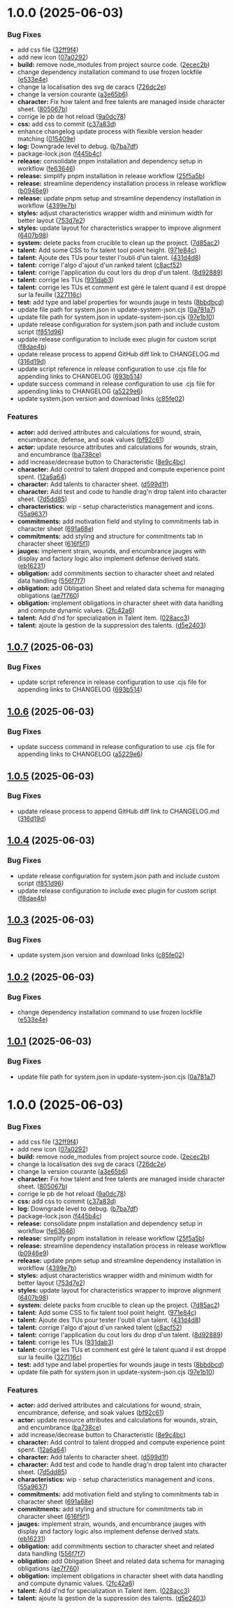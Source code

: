 # 1.0.0 (2025-06-03)


### Bug Fixes

* add css file ([32ff9f4](https://github.com/herveDarritchon/foundryvtt-swerpg/commit/32ff9f44fb743cb99db084224b901e60d2019f55))
* add new icon ([07a0292](https://github.com/herveDarritchon/foundryvtt-swerpg/commit/07a0292e1f580edfe2050c85f88813ed32d7fb9f))
* **build:** remove node_modules from project source code. ([2ecec2b](https://github.com/herveDarritchon/foundryvtt-swerpg/commit/2ecec2b86fa3c889ef2442dd0459db485e41fca6))
* change dependency installation command to use frozen lockfile ([e533e4e](https://github.com/herveDarritchon/foundryvtt-swerpg/commit/e533e4e168856490e397de1c3c8c2e79cb19d258))
* change la localisation des svg de caracs ([726dc2e](https://github.com/herveDarritchon/foundryvtt-swerpg/commit/726dc2e1f8d96913f2b4c80be45aefea50b1a0e0))
* change la version courante ([a3e65b6](https://github.com/herveDarritchon/foundryvtt-swerpg/commit/a3e65b6cdbb89ef378de4e50d4426ab1461ff0fe))
* **character:** Fix how talent and free talents are managed inside character sheet. ([805067b](https://github.com/herveDarritchon/foundryvtt-swerpg/commit/805067bfe8cc9ca3a625428a6947c7628fc87c90))
* corrige le pb de hot reload ([9a0dc78](https://github.com/herveDarritchon/foundryvtt-swerpg/commit/9a0dc784bd02219450b17816e0815025909522b9))
* **css:** add css to commit ([c37a83d](https://github.com/herveDarritchon/foundryvtt-swerpg/commit/c37a83ddc2fc9f14be2ecde42e792714cf85ffa4))
* enhance changelog update process with flexible version header matching ([015409e](https://github.com/herveDarritchon/foundryvtt-swerpg/commit/015409e3ebb771fd05edb775c3161f6c6618eeb9))
* **log:** Downgrade level to debug. ([b7ba7df](https://github.com/herveDarritchon/foundryvtt-swerpg/commit/b7ba7dfadbdb533de378c4beca3c66a19c1e7ef6))
* package-lock.json ([f445b4c](https://github.com/herveDarritchon/foundryvtt-swerpg/commit/f445b4c0dec6c92529821131a346bb98f7f89668))
* **release:** consolidate pnpm installation and dependency setup in workflow ([fe63646](https://github.com/herveDarritchon/foundryvtt-swerpg/commit/fe63646ba16a5d689dc8ef748e044c61b31dfc56))
* **release:** simplify pnpm installation in release workflow ([25f5a5b](https://github.com/herveDarritchon/foundryvtt-swerpg/commit/25f5a5b3743847198d40924dbaee996fbf3d03d5))
* **release:** streamline dependency installation process in release workflow ([b0946e9](https://github.com/herveDarritchon/foundryvtt-swerpg/commit/b0946e9f3b70a49cc69d6d6ffe7e45673c0637fd))
* **release:** update pnpm setup and streamline dependency installation in workflow ([4399e7b](https://github.com/herveDarritchon/foundryvtt-swerpg/commit/4399e7bfea60ca44f07196a69128a5e01a40dbd9))
* **styles:** adjust characteristics wrapper width and minimum width for better layout ([753d7e2](https://github.com/herveDarritchon/foundryvtt-swerpg/commit/753d7e2f051c7f6732dcc37e9615eb4030eaea4e))
* **styles:** update layout for characteristics wrapper to improve alignment ([6407b98](https://github.com/herveDarritchon/foundryvtt-swerpg/commit/6407b980142a4bcc842a71f7cf21c60238b358c5))
* **system:** delete packs from crucible to clean up the project. ([7d85ac2](https://github.com/herveDarritchon/foundryvtt-swerpg/commit/7d85ac27d4bdf9b5958e2c1ae8d4f6ef77419ff0))
* **talent:** Add some CSS to fix talent tool point height. ([971e84c](https://github.com/herveDarritchon/foundryvtt-swerpg/commit/971e84c0b389316dda8b41dd635f854a2803ed83))
* **talent:** Ajoute des TUs pour tester l'oubli d'un talent. ([431d4d8](https://github.com/herveDarritchon/foundryvtt-swerpg/commit/431d4d8e14e2dc1d8371c3148fdd2505e1acb4cb))
* **talent:** corrige l'algo d'ajout d'un ranked talent ([c8acf52](https://github.com/herveDarritchon/foundryvtt-swerpg/commit/c8acf524e57649e9f6bea95eeab3bf3d2a4b86c4))
* **talent:** corrige l'application du cout lors du drop d'un talent. ([8d92889](https://github.com/herveDarritchon/foundryvtt-swerpg/commit/8d92889776bba2ca7e0c30c259bf4ec7a873e113))
* **talent:** corrige les TUs ([931dab3](https://github.com/herveDarritchon/foundryvtt-swerpg/commit/931dab3e23e66e3806ab00275f90809b204dc77a))
* **talent:** corrige les TUs et comment est géré le talent quand il est droppé sur la feuille ([327116c](https://github.com/herveDarritchon/foundryvtt-swerpg/commit/327116c2e63110ff5af35de935d6b20db2f4998b))
* **test:** add type and label properties for wounds jauge in tests ([8bbdbcd](https://github.com/herveDarritchon/foundryvtt-swerpg/commit/8bbdbcd1aed35837472a4097422c175052d51404))
* update file path for system.json in update-system-json.cjs ([0a781a7](https://github.com/herveDarritchon/foundryvtt-swerpg/commit/0a781a7473531f316a5a5b8436f40da571b0dd71))
* update file path for system.json in update-system-json.cjs ([97e1b10](https://github.com/herveDarritchon/foundryvtt-swerpg/commit/97e1b10e34809122a7cb1241c68b90c076c111d5))
* update release configuration for system.json path and include custom script ([f851d96](https://github.com/herveDarritchon/foundryvtt-swerpg/commit/f851d96e81030b017ff1652d7c4a2dda65e55f28))
* update release configuration to include exec plugin for custom script ([f8dae4b](https://github.com/herveDarritchon/foundryvtt-swerpg/commit/f8dae4be4c32144bc767680b25d8169934c6813f))
* update release process to append GitHub diff link to CHANGELOG.md ([316d19d](https://github.com/herveDarritchon/foundryvtt-swerpg/commit/316d19dd87b243277f04772b20c5552aabcfdf2f))
* update script reference in release configuration to use .cjs file for appending links to CHANGELOG ([693b514](https://github.com/herveDarritchon/foundryvtt-swerpg/commit/693b514d1385613c1a756334e1cb4200189f53f5))
* update success command in release configuration to use .cjs file for appending links to CHANGELOG ([a5229e6](https://github.com/herveDarritchon/foundryvtt-swerpg/commit/a5229e6f7760d0c14cb2acc7d3b9ce7ebb855454))
* update system.json version and download links ([c85fe02](https://github.com/herveDarritchon/foundryvtt-swerpg/commit/c85fe02884f36967508a75737245e2fb9704ac84))


### Features

* **actor:** add derived attributes and calculations for wound, strain, encumbrance, defense, and soak values ([bf92c61](https://github.com/herveDarritchon/foundryvtt-swerpg/commit/bf92c6105cf2c409e05d2c0bac4b49a8804496d7))
* **actor:** update resource attributes and calculations for wounds, strain, and encumbrance ([ba738ce](https://github.com/herveDarritchon/foundryvtt-swerpg/commit/ba738ced91e8648c104a6b386829b3f4e0d9e321))
* add increase/decrease button to Characteristic ([8e9c4bc](https://github.com/herveDarritchon/foundryvtt-swerpg/commit/8e9c4bc1c37cb778eb3dfda0e6e0bd60b713ce50))
* **character:** Add control to talent dropped and compute experience point spent. ([12a6a64](https://github.com/herveDarritchon/foundryvtt-swerpg/commit/12a6a64847b730ab2ac97dc136e6843e485a7d1d))
* **character:** Add talents to character sheet. ([d599d1f](https://github.com/herveDarritchon/foundryvtt-swerpg/commit/d599d1f370fcbf04eb305805b3e052e93ec41a6b))
* **character:** Add test and code to handle drag'n drop talent into character sheet. ([7d5dd85](https://github.com/herveDarritchon/foundryvtt-swerpg/commit/7d5dd85f67ec036a54224e84eaa16b05c0dd00d1))
* **characteristics:** wip - setup characteristics management and icons. ([55a9637](https://github.com/herveDarritchon/foundryvtt-swerpg/commit/55a963765073c015759064f3a3e59e39c4763517))
* **commitments:** add motivation field and styling to commitments tab in character sheet ([691a68e](https://github.com/herveDarritchon/foundryvtt-swerpg/commit/691a68e61da3f9f8121d52ea7b7429380472c1f8))
* **commitments:** add styling and structure for commitments tab in character sheet ([616f5f1](https://github.com/herveDarritchon/foundryvtt-swerpg/commit/616f5f179a63412313584dce2f98a3bcff30924e))
* **jauges:** implement strain, wounds, and encumbrance jauges with display and factory logic also implement defense derived stats. ([eb16231](https://github.com/herveDarritchon/foundryvtt-swerpg/commit/eb16231cfe8a096cd64d8324c1d3006f32d36e76))
* **obligation:** add commitments section to character sheet and related data handling ([556f7f7](https://github.com/herveDarritchon/foundryvtt-swerpg/commit/556f7f7a7bdc4bda04999d6288565e93f6bd8c13))
* **obligation:** add Obligation Sheet and related data schema for managing obligations ([ae7f760](https://github.com/herveDarritchon/foundryvtt-swerpg/commit/ae7f7608004fc6ccf591be1826f1df4eef177387))
* **obligation:** implement obligations in character sheet with data handling and compute dynamic values. ([2fc42a6](https://github.com/herveDarritchon/foundryvtt-swerpg/commit/2fc42a66b00aa05d9ebeabfdd6fa998a19f6b769))
* **talent:** Add d'nd for specialization in Talent item. ([028acc3](https://github.com/herveDarritchon/foundryvtt-swerpg/commit/028acc3e13542513d9ab3ca7ae22408559825892))
* **talent:** ajoute la gestion de la suppression des talents. ([d5e2403](https://github.com/herveDarritchon/foundryvtt-swerpg/commit/d5e2403a144afe794a3265742cf497b2b85a5bcc))

## [1.0.7](https://github.com/herveDarritchon/foundryvtt-swerpg/compare/v1.0.6...v1.0.7) (2025-06-03)


### Bug Fixes

* update script reference in release configuration to use .cjs file for appending links to CHANGELOG ([693b514](https://github.com/herveDarritchon/foundryvtt-swerpg/commit/693b514d1385613c1a756334e1cb4200189f53f5))

## [1.0.6](https://github.com/herveDarritchon/foundryvtt-swerpg/compare/v1.0.5...v1.0.6) (2025-06-03)


### Bug Fixes

* update success command in release configuration to use .cjs file for appending links to CHANGELOG ([a5229e6](https://github.com/herveDarritchon/foundryvtt-swerpg/commit/a5229e6f7760d0c14cb2acc7d3b9ce7ebb855454))

## [1.0.5](https://github.com/herveDarritchon/foundryvtt-swerpg/compare/v1.0.4...v1.0.5) (2025-06-03)


### Bug Fixes

* update release process to append GitHub diff link to CHANGELOG.md ([316d19d](https://github.com/herveDarritchon/foundryvtt-swerpg/commit/316d19dd87b243277f04772b20c5552aabcfdf2f))

## [1.0.4](https://github.com/herveDarritchon/foundryvtt-swerpg/compare/v1.0.3...v1.0.4) (2025-06-03)


### Bug Fixes

* update release configuration for system.json path and include custom script ([f851d96](https://github.com/herveDarritchon/foundryvtt-swerpg/commit/f851d96e81030b017ff1652d7c4a2dda65e55f28))
* update release configuration to include exec plugin for custom script ([f8dae4b](https://github.com/herveDarritchon/foundryvtt-swerpg/commit/f8dae4be4c32144bc767680b25d8169934c6813f))

## [1.0.3](https://github.com/herveDarritchon/foundryvtt-swerpg/compare/v1.0.2...v1.0.3) (2025-06-03)


### Bug Fixes

* update system.json version and download links ([c85fe02](https://github.com/herveDarritchon/foundryvtt-swerpg/commit/c85fe02884f36967508a75737245e2fb9704ac84))

## [1.0.2](https://github.com/herveDarritchon/foundryvtt-swerpg/compare/v1.0.1...v1.0.2) (2025-06-03)


### Bug Fixes

* change dependency installation command to use frozen lockfile ([e533e4e](https://github.com/herveDarritchon/foundryvtt-swerpg/commit/e533e4e168856490e397de1c3c8c2e79cb19d258))

## [1.0.1](https://github.com/herveDarritchon/foundryvtt-swerpg/compare/v1.0.0...v1.0.1) (2025-06-03)


### Bug Fixes

* update file path for system.json in update-system-json.cjs ([0a781a7](https://github.com/herveDarritchon/foundryvtt-swerpg/commit/0a781a7473531f316a5a5b8436f40da571b0dd71))

# 1.0.0 (2025-06-03)


### Bug Fixes

* add css file ([32ff9f4](https://github.com/herveDarritchon/foundryvtt-swerpg/commit/32ff9f44fb743cb99db084224b901e60d2019f55))
* add new icon ([07a0292](https://github.com/herveDarritchon/foundryvtt-swerpg/commit/07a0292e1f580edfe2050c85f88813ed32d7fb9f))
* **build:** remove node_modules from project source code. ([2ecec2b](https://github.com/herveDarritchon/foundryvtt-swerpg/commit/2ecec2b86fa3c889ef2442dd0459db485e41fca6))
* change la localisation des svg de caracs ([726dc2e](https://github.com/herveDarritchon/foundryvtt-swerpg/commit/726dc2e1f8d96913f2b4c80be45aefea50b1a0e0))
* change la version courante ([a3e65b6](https://github.com/herveDarritchon/foundryvtt-swerpg/commit/a3e65b6cdbb89ef378de4e50d4426ab1461ff0fe))
* **character:** Fix how talent and free talents are managed inside character sheet. ([805067b](https://github.com/herveDarritchon/foundryvtt-swerpg/commit/805067bfe8cc9ca3a625428a6947c7628fc87c90))
* corrige le pb de hot reload ([9a0dc78](https://github.com/herveDarritchon/foundryvtt-swerpg/commit/9a0dc784bd02219450b17816e0815025909522b9))
* **css:** add css to commit ([c37a83d](https://github.com/herveDarritchon/foundryvtt-swerpg/commit/c37a83ddc2fc9f14be2ecde42e792714cf85ffa4))
* **log:** Downgrade level to debug. ([b7ba7df](https://github.com/herveDarritchon/foundryvtt-swerpg/commit/b7ba7dfadbdb533de378c4beca3c66a19c1e7ef6))
* package-lock.json ([f445b4c](https://github.com/herveDarritchon/foundryvtt-swerpg/commit/f445b4c0dec6c92529821131a346bb98f7f89668))
* **release:** consolidate pnpm installation and dependency setup in workflow ([fe63646](https://github.com/herveDarritchon/foundryvtt-swerpg/commit/fe63646ba16a5d689dc8ef748e044c61b31dfc56))
* **release:** simplify pnpm installation in release workflow ([25f5a5b](https://github.com/herveDarritchon/foundryvtt-swerpg/commit/25f5a5b3743847198d40924dbaee996fbf3d03d5))
* **release:** streamline dependency installation process in release workflow ([b0946e9](https://github.com/herveDarritchon/foundryvtt-swerpg/commit/b0946e9f3b70a49cc69d6d6ffe7e45673c0637fd))
* **release:** update pnpm setup and streamline dependency installation in workflow ([4399e7b](https://github.com/herveDarritchon/foundryvtt-swerpg/commit/4399e7bfea60ca44f07196a69128a5e01a40dbd9))
* **styles:** adjust characteristics wrapper width and minimum width for better layout ([753d7e2](https://github.com/herveDarritchon/foundryvtt-swerpg/commit/753d7e2f051c7f6732dcc37e9615eb4030eaea4e))
* **styles:** update layout for characteristics wrapper to improve alignment ([6407b98](https://github.com/herveDarritchon/foundryvtt-swerpg/commit/6407b980142a4bcc842a71f7cf21c60238b358c5))
* **system:** delete packs from crucible to clean up the project. ([7d85ac2](https://github.com/herveDarritchon/foundryvtt-swerpg/commit/7d85ac27d4bdf9b5958e2c1ae8d4f6ef77419ff0))
* **talent:** Add some CSS to fix talent tool point height. ([971e84c](https://github.com/herveDarritchon/foundryvtt-swerpg/commit/971e84c0b389316dda8b41dd635f854a2803ed83))
* **talent:** Ajoute des TUs pour tester l'oubli d'un talent. ([431d4d8](https://github.com/herveDarritchon/foundryvtt-swerpg/commit/431d4d8e14e2dc1d8371c3148fdd2505e1acb4cb))
* **talent:** corrige l'algo d'ajout d'un ranked talent ([c8acf52](https://github.com/herveDarritchon/foundryvtt-swerpg/commit/c8acf524e57649e9f6bea95eeab3bf3d2a4b86c4))
* **talent:** corrige l'application du cout lors du drop d'un talent. ([8d92889](https://github.com/herveDarritchon/foundryvtt-swerpg/commit/8d92889776bba2ca7e0c30c259bf4ec7a873e113))
* **talent:** corrige les TUs ([931dab3](https://github.com/herveDarritchon/foundryvtt-swerpg/commit/931dab3e23e66e3806ab00275f90809b204dc77a))
* **talent:** corrige les TUs et comment est géré le talent quand il est droppé sur la feuille ([327116c](https://github.com/herveDarritchon/foundryvtt-swerpg/commit/327116c2e63110ff5af35de935d6b20db2f4998b))
* **test:** add type and label properties for wounds jauge in tests ([8bbdbcd](https://github.com/herveDarritchon/foundryvtt-swerpg/commit/8bbdbcd1aed35837472a4097422c175052d51404))
* update file path for system.json in update-system-json.cjs ([97e1b10](https://github.com/herveDarritchon/foundryvtt-swerpg/commit/97e1b10e34809122a7cb1241c68b90c076c111d5))


### Features

* **actor:** add derived attributes and calculations for wound, strain, encumbrance, defense, and soak values ([bf92c61](https://github.com/herveDarritchon/foundryvtt-swerpg/commit/bf92c6105cf2c409e05d2c0bac4b49a8804496d7))
* **actor:** update resource attributes and calculations for wounds, strain, and encumbrance ([ba738ce](https://github.com/herveDarritchon/foundryvtt-swerpg/commit/ba738ced91e8648c104a6b386829b3f4e0d9e321))
* add increase/decrease button to Characteristic ([8e9c4bc](https://github.com/herveDarritchon/foundryvtt-swerpg/commit/8e9c4bc1c37cb778eb3dfda0e6e0bd60b713ce50))
* **character:** Add control to talent dropped and compute experience point spent. ([12a6a64](https://github.com/herveDarritchon/foundryvtt-swerpg/commit/12a6a64847b730ab2ac97dc136e6843e485a7d1d))
* **character:** Add talents to character sheet. ([d599d1f](https://github.com/herveDarritchon/foundryvtt-swerpg/commit/d599d1f370fcbf04eb305805b3e052e93ec41a6b))
* **character:** Add test and code to handle drag'n drop talent into character sheet. ([7d5dd85](https://github.com/herveDarritchon/foundryvtt-swerpg/commit/7d5dd85f67ec036a54224e84eaa16b05c0dd00d1))
* **characteristics:** wip - setup characteristics management and icons. ([55a9637](https://github.com/herveDarritchon/foundryvtt-swerpg/commit/55a963765073c015759064f3a3e59e39c4763517))
* **commitments:** add motivation field and styling to commitments tab in character sheet ([691a68e](https://github.com/herveDarritchon/foundryvtt-swerpg/commit/691a68e61da3f9f8121d52ea7b7429380472c1f8))
* **commitments:** add styling and structure for commitments tab in character sheet ([616f5f1](https://github.com/herveDarritchon/foundryvtt-swerpg/commit/616f5f179a63412313584dce2f98a3bcff30924e))
* **jauges:** implement strain, wounds, and encumbrance jauges with display and factory logic also implement defense derived stats. ([eb16231](https://github.com/herveDarritchon/foundryvtt-swerpg/commit/eb16231cfe8a096cd64d8324c1d3006f32d36e76))
* **obligation:** add commitments section to character sheet and related data handling ([556f7f7](https://github.com/herveDarritchon/foundryvtt-swerpg/commit/556f7f7a7bdc4bda04999d6288565e93f6bd8c13))
* **obligation:** add Obligation Sheet and related data schema for managing obligations ([ae7f760](https://github.com/herveDarritchon/foundryvtt-swerpg/commit/ae7f7608004fc6ccf591be1826f1df4eef177387))
* **obligation:** implement obligations in character sheet with data handling and compute dynamic values. ([2fc42a6](https://github.com/herveDarritchon/foundryvtt-swerpg/commit/2fc42a66b00aa05d9ebeabfdd6fa998a19f6b769))
* **talent:** Add d'nd for specialization in Talent item. ([028acc3](https://github.com/herveDarritchon/foundryvtt-swerpg/commit/028acc3e13542513d9ab3ca7ae22408559825892))
* **talent:** ajoute la gestion de la suppression des talents. ([d5e2403](https://github.com/herveDarritchon/foundryvtt-swerpg/commit/d5e2403a144afe794a3265742cf497b2b85a5bcc))
